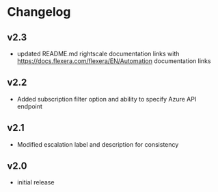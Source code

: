 # Changelog

## v2.3

- updated README.md rightscale documentation links with https://docs.flexera.com/flexera/EN/Automation documentation links

## v2.2

- Added subscription filter option and ability to specify Azure API endpoint

## v2.1

- Modified escalation label and description for consistency

## v2.0

- initial release
